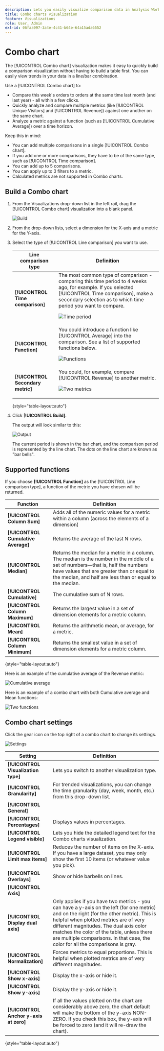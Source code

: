 ```yaml
---
description: Lets you easily visualize comparison data in Analysis Workspace, such as building comparisons to last month, last year, and so on.
title: Combo charts visualization
feature: Visualizations
role: User, Admin
exl-id: 06faa997-3a4e-4c41-b64e-64a15ada6552
---
```

# Combo chart

The [!UICONTROL Combo chart] visualization makes it easy to quickly build a comparison visualization without having to build a table first. You can easily view trends in your data in a line/bar combination.

Use a [!UICONTROL Combo chart] to:

* Compare this week's orders to orders at the same time last month (and last year) - all within a few clicks.
* Quickly analyze and compare multiple metrics (like [!UICONTROL Unique Visitors] and [!UICONTROL Revenue]) against one another on the same chart.
* Analyze a metric against a function (such as [!UICONTROL Cumulative Average]) over a time horizon.

Keep this in mind:

* You can add multiple comparisons in a single [!UICONTROL Combo chart].
* If you add one or more comparisons, they have to be of the same type, such as [!UICONTROL Time comparison].
* You can add up to 5 comparisons.
* You can apply up to 3 filters to a metric.
* Calculated metrics are not supported in Combo charts.

## Build a Combo chart

1. From the Visualizations drop-down list in the left rail, drag the [!UICONTROL Combo chart] visualization into a blank panel.

   ![Build](assets/combo-chart-build.png)

1. From the drop-down lists, select a dimension for the X-axis and a metric for the Y-axis.

1. Select the type of [!UICONTROL Line comparison] you want to use.

   | Line comparison type | Definition |
   | --- | --- |
   | **[!UICONTROL Time comparison]** | The most common type of comparison - comparing this time period to 4 weeks ago, for example. If you selected [!UICONTROL Time comparison], make a secondary selection as to which time period you want to compare.<p>![Time period](assets/combo-time-period.png) |
   | **[!UICONTROL Function]** | You could introduce a function like [!UICONTROL Average] into the comparison. See a list of supported functions below.<p>![Functions](assets/combo-functions.png) |
   | **[!UICONTROL Secondary metric]** | You could, for example, compare [!UICONTROL Revenue] to another metric.<p>![Two metrics](assets/combo-2metrics.png) |

   {style="table-layout:auto"}

1. Click **[!UICONTROL Build]**.

   The output will look similar to this:

   ![Output](assets/combo-output.png)

   The current period is shown in the bar chart, and the comparison period is represented by the line chart. The dots on the line chart are known as "bar bells".

## Supported functions

If you choose **[!UICONTROL Function]** as the [!UICONTROL Line comparison type], a function of the metric you have chosen will be returned.

| Function | Definition |
| --- | --- |
| **[!UICONTROL Column Sum]** | Adds all of the numeric values for a metric within a column (across the elements of a dimension) |
| **[!UICONTROL Cumulative Average]** | Returns the average of the last N rows. |
| **[!UICONTROL Median]** | Returns the median for a metric in a column. The median is the number in the middle of a set of numbers—that is, half the numbers have values that are greater than or equal to the median, and half are less than or equal to the median. |
| **[!UICONTROL Cumulative]** | The cumulative sum of N rows.  |
| **[!UICONTROL Column Maximum]** | Returns the largest value in a set of dimension elements for a metric column. |
| **[!UICONTROL Mean]** | Returns the arithmetic mean, or average, for a metric. |
| **[!UICONTROL Column Minimum]** | Returns the smallest value in a set of dimension elements for a metric column. |

{style="table-layout:auto"}

Here is an example of the cumulative average of the Revenue metric:

![Cumulative average](assets/combo-cumul-avg.png)

Here is an example of a combo chart with both Cumulative average and Mean functions:

![Two functions](assets/combo-two-functions.png)

## Combo chart settings

Click the gear icon on the top right of a combo chart to change its settings.

![Settings](assets/combo-settings.png)

| Setting | Definition |
| --- | --- |
| **[!UICONTROL Visualization type]** | Lets you switch to another visualization type. |
| **[!UICONTROL Granularity]** | For trended visualizations, you can change the time granularity (day, week, month, etc.) from this drop-down list. |
| **[!UICONTROL General]** |  |
| **[!UICONTROL Percentages]** | Displays values in percentages. |
| **[!UICONTROL Legend visible]** | Lets you hide the detailed legend text for the Combo charts visualization. |
| **[!UICONTROL Limit max items]** | Reduces the number of items on the X-axis. If you have a large dataset, you may only show the first 10 items (or whatever value you pick). |
| **[!UICONTROL Overlays]** | Show or hide barbells on lines. |
| **[!UICONTROL Axis]** | |
| **[!UICONTROL Display dual axis]** | Only applies if you have two metrics - you can have a y-axis on the left (for one metric) and on the right (for the other metric). This is helpful when plotted metrics are of very different magnitudes. The dual axis color matches the color of the table, unless there are multiple comparisons. In that case, the color for all the comparisons is gray. |
| **[!UICONTROL Normalization]** | Forces metrics to equal proportions. This is helpful when plotted metrics are of very different magnitudes. |
| **[!UICONTROL Show x-axis]** | Display the x-axis or hide it. |
| **[!UICONTROL Show y-axis]** | Display the y-axis or hide it.  |
| **[!UICONTROL Anchor y-axis at zero]** | If all the values plotted on the chart are considerably above zero, the chart default will make the bottom of the y-axis NON-ZERO. If you check this box, the y-axis will be forced to zero (and it will re-draw the chart). |

{style="table-layout:auto"}
